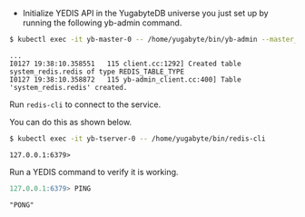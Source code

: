 <!--
+++
private = true
block_indexing = true
+++
-->

* Initialize YEDIS API in the YugabyteDB universe you just set up by running the following yb-admin command.

```sh
$ kubectl exec -it yb-master-0 -- /home/yugabyte/bin/yb-admin --master_addresses yb-master-0.yb-masters.default.svc.cluster.local:7100 setup_redis_table
```

```output
...
I0127 19:38:10.358551   115 client.cc:1292] Created table system_redis.redis of type REDIS_TABLE_TYPE
I0127 19:38:10.358872   115 yb-admin_client.cc:400] Table 'system_redis.redis' created.
```

Run `redis-cli` to connect to the service.

You can do this as shown below.

```sh
$ kubectl exec -it yb-tserver-0 -- /home/yugabyte/bin/redis-cli
```

```output
127.0.0.1:6379>
```

Run a YEDIS command to verify it is working.

```sql
127.0.0.1:6379> PING
```

```output
"PONG"
```

